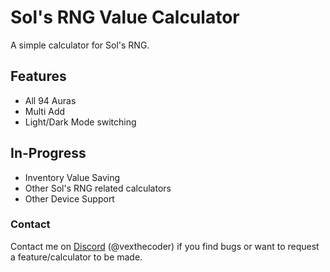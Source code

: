 # Sol's RNG Value Calculator

A simple calculator for Sol's RNG.


## Features

- All 94 Auras
- Multi Add
- Light/Dark Mode switching


## In-Progress

- Inventory Value Saving
- Other Sol's RNG related calculators
- Other Device Support


### Contact
Contact me on [Discord](https://discord.com/users/1018875765565177976) (@vexthecoder) if you find bugs or want to request a feature/calculator to be made.
